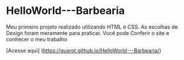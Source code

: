 # HelloWorld---Barbearia
Meu primeiro projeto realizado utilizando HTML e CSS. As escolhas de Design foram meramente para praticar. Você pode Conferir o site e conhecer o meu trabalho

[Acesse aqui] (https://gusrot.github.io/HelloWorld---Barbearia/)

